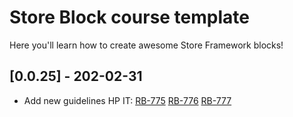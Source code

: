 # Store Block course template

Here you'll learn how to create awesome Store Framework blocks!

## [0.0.25] - 202-02-31
- Add new guidelines HP IT:
[RB-775](https://whirlpoolgtm.atlassian.net/browse/RB-775)
[RB-776](https://whirlpoolgtm.atlassian.net/browse/RB-776)
[RB-777](https://whirlpoolgtm.atlassian.net/browse/RB-777)
